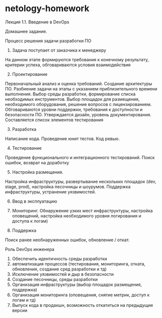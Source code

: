 # netology-homework

Лекция 1.1. Введение в DevOps

Домашнее задание.

Процесс решения задачи разработки ПО
1) Задача поступает от заказчика к менеджеру

На данном этапе формируются требования к конечному результату, критерии успеха, обговариваются условия взаимодействия

2) Проектирование

Первоначальный анализ и оценка требований. Создание архитектуры ПО. Разбиение задачи на этапы с указанием приблизительного времени выполнения. Выбор среды разработки, формирование списка необходимых инструментов.
Выбор площадок для размещения, необходимого оборудования, решение вопросов с лицензированием.
Обговариваются уровни поддержки, требования к доступности и безопасности ПО. Утверждается дизайн, уровень документирования. Составляется список элементов тестирования

3) Разработка

Написание кода. Проведение юнит тестов. Код ревью.

4) Тестирование

Проведение функционального и интеграционного тестирований. Поиск ошибок, возврат на доработку

5) Настройка размещения.

Настройка инфраструктуры, развертывание нескольких площадок (dev, stage, prod), настройка песочницы и шоурумов. Поддержка инфраструктуры, устранение уязвимостей.

6) Ввод в эксплуатацию

7) Мониторинг.
Обнаружение узких мест инфраструктуры, настройка оповещений, настройка необходимого уровня логирования и доступа к логам)
8) Поддержка 

Поиск ранее необнаруженных ошибок, обновление / откат.

Роль DevOps инженера

1) Обеспечить идентичность среды разработки
2) автоматизация процессов (тестирования, мониторинга, отката, обновления, создание сред разработки и тд)
3) Исключение уязвимостей и дыр в безопасности
4) Создание песочницы, среды разработки
5) Организация инфраструктуры (выбор площадок размещения, поддержка)
6) Организация мониторинга (оповещения, снятие метрик, доступ к логам и тд)
7) Выпуск кода в продакшн, возможность откатиться на предыдущие версии